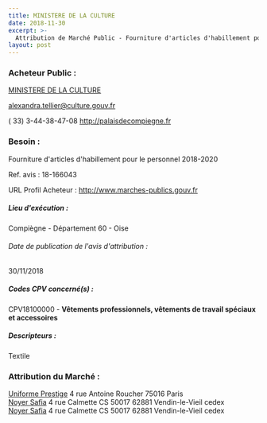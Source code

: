 ```yaml
---
title: MINISTERE DE LA CULTURE
date: 2018-11-30
excerpt: >-
  Attribution de Marché Public - Fourniture d'articles d'habillement pour le personnel 2018-2020
layout: post
---
```


### Acheteur Public : 
<a href="/acheteur-32/siren-110046018"> MINISTERE DE LA CULTURE</a><br/>



alexandra.tellier@culture.gouv.fr

( 33) 3-44-38-47-08
http://palaisdecompiegne.fr
### Besoin :

Fourniture d'articles d'habillement pour le personnel 2018-2020

Ref. avis : 18-166043

URL Profil Acheteur : http://www.marches-publics.gouv.fr

##### Lieu d'exécution :

Compiègne - Département 60 - Oise

###### Date de publication de l'avis d'attribution : 
30/11/2018

##### Codes CPV concerné(s) :
CPV18100000 - **Vêtements professionnels, vêtements de travail spéciaux et accessoires** <br/>

##### Descripteurs :
Textile <br/>

### Attribution du Marché :
<a href="/entreprise-256/siren-350062774"> Uniforme Prestige</a>    4 rue Antoine Roucher 75016 Paris <br/>
<a href="/entreprise-268/siren-775629991"> Noyer Safia</a>    4 rue Calmette CS 50017 62881 Vendin-le-Vieil cedex <br/>
<a href="/entreprise-268/siren-775629991"> Noyer Safia</a>    4 rue Calmette CS 50017 62881 Vendin-le-Vieil cedex <br/>
